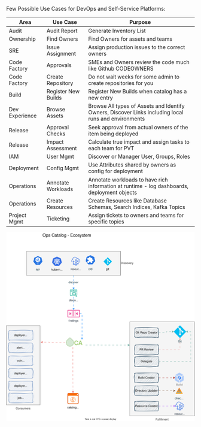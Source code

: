 Few Possible Use Cases for DevOps and Self-Service Platforms:

|Area|Use Case|Purpose|
|---|---|---|
|Audit|Audit Report|Generate Inventory List|
|Ownership|Find Owners|Find Owners for assets and teams|
|SRE|Issue Assignment|Assign production issues to the correct owners|
|Code Factory|Approvals|SMEs and Owners review the code much like Github CODEOWNERS|
|Code Factory|Create Repository|Do not wait weeks for some admin to create repositories for you|
|Build|Register New Builds |Register New Builds when catalog has a new entry|
|Dev Experience|Browse Assets|Browse All types of Assets and Identify Owners, Discover Links including local runs and environments|
|Release|Approval Checks|Seek approval from actual owners of the item being deployed|
|Release|Impact Assessment|Calculate true impact and assign tasks to each team for PVT|
|IAM|User Mgmt|Discover or Manager User, Groups, Roles|
|Deployment|Config Mgmt|Use Attributes shared by owners as config for deployment|
|Operations|Annotate Workloads|Annotate workloads to have rich information at runtime - log dashboards, deployment objects|
|Operations|Create Resources|Create Resources like Database Schemas, Search Indices, Kafka Topics|
|Project Mgmt|Ticketing|Assign tickets to owners and teams for specific topics|

![Ops Catalog Use Cases](./assets/images/opscatalog.svg)